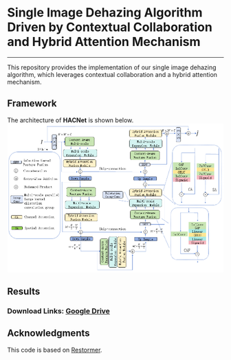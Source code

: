 # **Single Image Dehazing Algorithm Driven by Contextual Collaboration and Hybrid Attention Mechanism**

---

This repository provides the implementation of our single image dehazing algorithm, which leverages contextual collaboration and a hybrid attention mechanism. 

## Framework

The architecture of **HACNet** is shown below. 
![HACNet Framework](fig/HACNet.png)

## Results

### Download Links:  [Google Drive](#)

## Acknowledgments

This code is based on [Restormer](https://github.com/swz30/Restormer).
